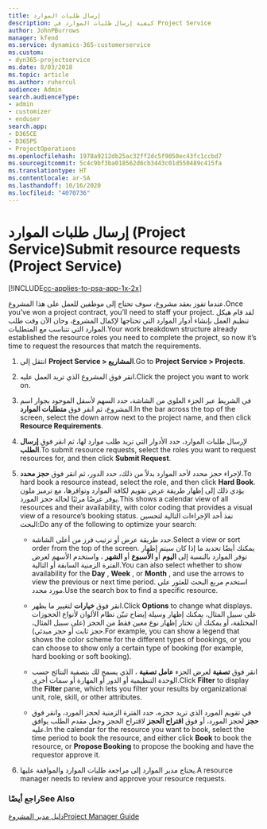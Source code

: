 ```yaml
---
title: إرسال طلبات الموارد
description: كيفية إرسال طلبات الموارد في Project Service
author: JohnPBurrows
manager: kfend
ms.service: dynamics-365-customerservice
ms.custom:
- dyn365-projectservice
ms.date: 8/03/2018
ms.topic: article
ms.author: ruhercul
audience: Admin
search.audienceType:
- admin
- customizer
- enduser
search.app:
- D365CE
- D365PS
- ProjectOperations
ms.openlocfilehash: 1978a9212db25ac32ff2dc5f9050ec43fc1ccbd7
ms.sourcegitcommit: 5c4c9bf3ba018562d6cb3443c01d550489c415fa
ms.translationtype: HT
ms.contentlocale: ar-SA
ms.lasthandoff: 10/16/2020
ms.locfileid: "4070736"
---
```

# <a name="submit-resource-requests-project-service"></a><span data-ttu-id="41b15-103">إرسال طلبات الموارد (Project Service)</span><span class="sxs-lookup"><span data-stu-id="41b15-103">Submit resource requests (Project Service)</span></span>

[!INCLUDE[cc-applies-to-psa-app-1x-2x](../includes/cc-applies-to-psa-app-1x-2x.md)]

<span data-ttu-id="41b15-104">عندما تفوز بعقد مشروع، سوف تحتاج إلى موظفين للعمل على هذا المشروع.</span><span class="sxs-lookup"><span data-stu-id="41b15-104">Once you’ve won a project contract, you’ll need to staff your project.</span></span> <span data-ttu-id="41b15-105">لقد قام هيكل تنظيم العمل بإنشاء أدوار الموارد التي تحتاجها لإكمال المشروع، وحان الآن وقت طلب الموارد التي تتناسب مع المتطلبات.</span><span class="sxs-lookup"><span data-stu-id="41b15-105">Your work breakdown structure already established the resource roles you need to complete the project, so now it’s time to request the resources that match the requirements.</span></span>  
  
1.  <span data-ttu-id="41b15-106">انتقل إلى **Project Service > المشاريع**.</span><span class="sxs-lookup"><span data-stu-id="41b15-106">Go to **Project Service > Projects**.</span></span>  
  
2.  <span data-ttu-id="41b15-107">انقر فوق المشروع الذي تريد العمل عليه.</span><span class="sxs-lookup"><span data-stu-id="41b15-107">Click the project you want to work on.</span></span>  
  
3.  <span data-ttu-id="41b15-108">في الشريط عبر الجزء العلوي من الشاشة، حدد السهم لأسفل الموجود بجوار اسم المشروع، ثم انقر فوق **متطلبات الموارد**.</span><span class="sxs-lookup"><span data-stu-id="41b15-108">In the bar across the top of the screen, select the down arrow next to the project name, and then click **Resource Requirements**.</span></span>  
  
4.  <span data-ttu-id="41b15-109">لإرسال طلبات الموارد، حدد الأدوار التي تريد طلب موارد لها، ثم انقر فوق **إرسال الطلب‬**.</span><span class="sxs-lookup"><span data-stu-id="41b15-109">To submit resource requests, select the roles you want to request resources for, and then click **Submit Request**.</span></span>  
  
5.  <span data-ttu-id="41b15-110">لإجراء حجز محدد لأحد الموارد بدلاً من ذلك، حدد الدور، ثم انقر فوق **حجز محدد‬**.</span><span class="sxs-lookup"><span data-stu-id="41b15-110">To hard book a resource instead, select the role, and then click **Hard Book**.</span></span> <span data-ttu-id="41b15-111">يؤدي ذلك إلى إظهار طريقة عرض تقويم لكافة الموارد وتوافرها، مع ترميز ملون يوفر عرضًا مرئيًا لحالة حجز المورد.</span><span class="sxs-lookup"><span data-stu-id="41b15-111">This shows a calendar view of all resources and their availability, with color coding that provides a visual view of a resource’s booking status.</span></span> <span data-ttu-id="41b15-112">نفذ أحد الإجراءات التالية لتحسين البحث:</span><span class="sxs-lookup"><span data-stu-id="41b15-112">Do any of the following to optimize your search:</span></span>  
  
    -   <span data-ttu-id="41b15-113">حدد طريقة عرض أو ترتيب فرز من أعلى الشاشة.</span><span class="sxs-lookup"><span data-stu-id="41b15-113">Select a view or sort order from the top of the screen.</span></span> <span data-ttu-id="41b15-114">يمكنك أيضًا تحديد ما إذا كان سيتم إظهار توفر الموارد بالنسبة إلى **اليوم** أو **الأسبوع** أو **الشهر** ، واستخدم الأسهم لعرض الفترة الزمنية السابقة أو التالية.</span><span class="sxs-lookup"><span data-stu-id="41b15-114">You can also select whether to show availability for the **Day** , **Week** , or **Month** , and use the arrows to view the previous or next time period.</span></span> <span data-ttu-id="41b15-115">استخدم مربع البحث للعثور على مورد محدد.</span><span class="sxs-lookup"><span data-stu-id="41b15-115">Use the search box to find a specific resource.</span></span>  
  
    -   <span data-ttu-id="41b15-116">انقر فوق **خيارات** لتغيير ما يظهر.</span><span class="sxs-lookup"><span data-stu-id="41b15-116">Click **Options** to change what displays.</span></span> <span data-ttu-id="41b15-117">على سبيل المثال، يمكنك إظهار وسيلة إيضاح تبيّن نظام الألوان لأنواع الحجوزات المختلفة، أو يمكنك أن تختار إظهار نوع معين فقط من الحجز (على سبيل المثال، حجز ثابت أو حجز مبدئي).</span><span class="sxs-lookup"><span data-stu-id="41b15-117">For example, you can show a legend that shows the color scheme for the different types of bookings, or you can choose to show only a certain type of booking (for example, hard booking or soft booking).</span></span>  
  
    -   <span data-ttu-id="41b15-118">انقر فوق **تصفية** لعرض الجزء **عامل تصفية** ، الذي يسمح لك بتصفية النتائج حسب الوحدة التنظيمية أو الدور أو المهارة أو سمات أخرى.</span><span class="sxs-lookup"><span data-stu-id="41b15-118">Click **Filter** to display the **Filter** pane, which lets you filter your results by organizational unit, role, skill, or other attributes.</span></span>  
  
    -   <span data-ttu-id="41b15-119">في تقويم المورد الذي تريد حجزه، حدد الفترة الزمنية لحجز المورد، وانقر فوق **حجز** لحجز المورد، أو فوق **اقتراح الحجز** لاقتراح الحجز وجعل مقدم الطلب‬ يوافق عليه.</span><span class="sxs-lookup"><span data-stu-id="41b15-119">In the calendar for the resource you want to book, select the time period to book the resource, and either click **Book** to book the resource, or **Propose Booking** to propose the booking and have the requestor approve it.</span></span>  
  
6.  <span data-ttu-id="41b15-120">يحتاج مدير الموارد إلى مراجعة طلبات الموارد والموافقة عليها.</span><span class="sxs-lookup"><span data-stu-id="41b15-120">A resource manager needs to review and approve your resource requests.</span></span>  
  
### <a name="see-also"></a><span data-ttu-id="41b15-121">راجع أيضًا</span><span class="sxs-lookup"><span data-stu-id="41b15-121">See Also</span></span>  
 [<span data-ttu-id="41b15-122">دليل مدير المشروع</span><span class="sxs-lookup"><span data-stu-id="41b15-122">Project Manager Guide</span></span>](../psa/project-manager-guide.md)
